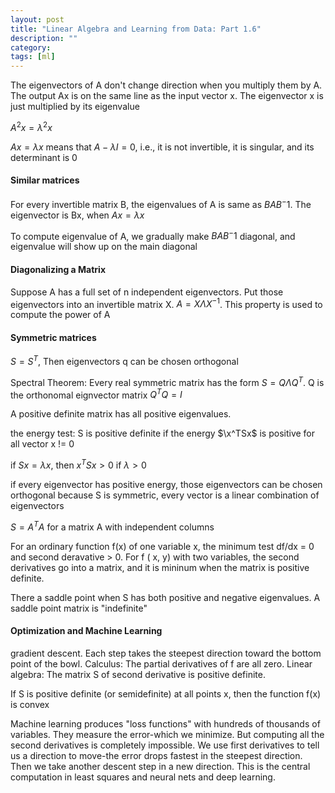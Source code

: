 ```yaml
---
layout: post
title: "Linear Algebra and Learning from Data: Part 1.6"
description: ""
category: 
tags: [ml]
--- 
```


The eigenvectors of A don't change direction when you multiply them by A. The output Ax is on the same line as the input vector x. The eigenvector x is just multiplied by its eigenvalue

$A^2x=\lambda ^2 x$

$Ax=\lambda x$ means that $A - \lambda I = 0$, i.e., it is not invertible, it is singular, and its determinant is 0


#### Similar matrices

For every invertible matrix B, the eigenvalues of A is same as $BAB^-1$. The eigenvector is Bx, when $Ax=\lambda x$

To compute eigenvalue of A, we gradually make $BAB^-1$ diagonal, and eigenvalue will show up on the main diagonal


#### Diagonalizing a Matrix

Suppose A has a full set of n independent eigenvectors.  Put those eigenvectors into an invertible matrix X. $A=X\Lambda X^{-1}$. This property is used to compute the power of A

#### Symmetric matrices

$S = S^T$, Then eigenvectors q can be chosen orthogonal 

Spectral Theorem: Every real symmetric matrix has the form $S=Q\Lambda Q^T$. Q is the orthonomal eignvector matrix $Q^TQ=I$

A positive definite matrix has all positive eigenvalues.

the energy test: S is positive definite if the energy $\x^TSx$ is positive for all vector x != 0

if $Sx=\lambda x$, then $x^TSx > 0$ if $\lambda > 0$

if every eigenvector has positive energy, those eigenvectors can be chosen orthogonal because S is symmetric, every vector is a linear combination of eigenvectors

$S=A^TA$ for a matrix A with independent columns

For an ordinary function f(x) of one variable x, the minimum test df/dx = 0 and second deravative > 0. For f ( x, y) with two variables, the second derivatives go into a matrix, and it is mininum when the matrix is positive definite.

There a saddle point when S has both positive and negative eigenvalues. A saddle point matrix is "indefinite"

#### Optimization and Machine Learning

gradient descent. Each step takes the steepest direction toward the bottom point of the bowl. Calculus: The partial derivatives of f are all zero. Linear algebra: The matrix S of second derivative is positive definite.

If S is positive definite (or semidefinite) at all points x, then the function f(x) is convex

Machine learning produces "loss functions" with hundreds of thousands of variables.  They measure the error-which we minimize. But computing all the second derivatives is completely impossible. We use first derivatives to tell us a direction to move-the error drops fastest in the steepest direction. Then we take another descent step in a new direction.  This is the central computation in least squares and neural nets and deep learning.











